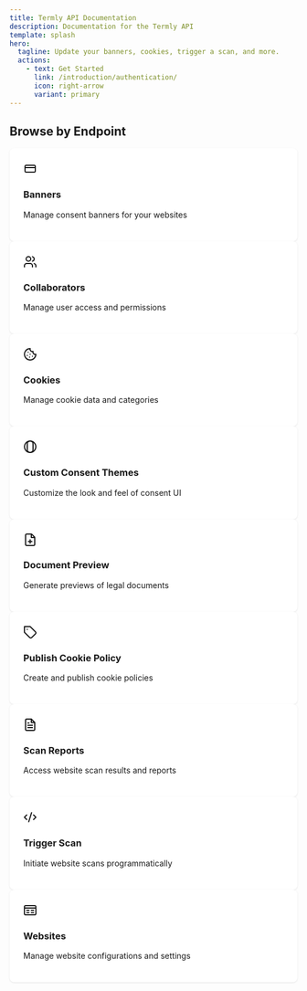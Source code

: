 ```yaml
---
title: Termly API Documentation
description: Documentation for the Termly API
template: splash
hero:
  tagline: Update your banners, cookies, trigger a scan, and more.
  actions:
    - text: Get Started
      link: /introduction/authentication/
      icon: right-arrow
      variant: primary
---
```


## Browse by Endpoint

<div class="grid grid-cols-1 md:grid-cols-2 lg:grid-cols-3 gap-6">
  <a href="/endpoints/banners-get/" class="card">
    <div class="flex items-start gap-4">
      <div class="bg-blue-100 p-2 rounded-lg">
        <svg xmlns="http://www.w3.org/2000/svg" width="24" height="24" viewBox="0 0 24 24" fill="none" stroke="currentColor" stroke-width="2" stroke-linecap="round" stroke-linejoin="round" class="text-blue-600"><rect width="18" height="12" x="3" y="6" rx="2"/><path d="M3 10h18"/></svg>
      </div>
      <div>
        <h3 class="font-bold text-lg">Banners</h3>
        <p class="text-gray-600">Manage consent banners for your websites</p>
      </div>
    </div>
  </a>

  <a href="/endpoints/collaborators-get/" class="card">
    <div class="flex items-start gap-4">
      <div class="bg-purple-100 p-2 rounded-lg">
        <svg xmlns="http://www.w3.org/2000/svg" width="24" height="24" viewBox="0 0 24 24" fill="none" stroke="currentColor" stroke-width="2" stroke-linecap="round" stroke-linejoin="round" class="text-purple-600"><path d="M16 21v-2a4 4 0 0 0-4-4H6a4 4 0 0 0-4 4v2"/><circle cx="9" cy="7" r="4"/><path d="M22 21v-2a4 4 0 0 0-3-3.87"/><path d="M16 3.13a4 4 0 0 1 0 7.75"/></svg>
      </div>
      <div>
        <h3 class="font-bold text-lg">Collaborators</h3>
        <p class="text-gray-600">Manage user access and permissions</p>
      </div>
    </div>
  </a>

  <a href="/endpoints/cookies-get/" class="card">
    <div class="flex items-start gap-4">
      <div class="bg-yellow-100 p-2 rounded-lg">
        <svg xmlns="http://www.w3.org/2000/svg" width="24" height="24" viewBox="0 0 24 24" fill="none" stroke="currentColor" stroke-width="2" stroke-linecap="round" stroke-linejoin="round" class="text-yellow-600"><path d="M12 2a10 10 0 1 0 10 10 4 4 0 0 1-5-5 4 4 0 0 1-5-5"/><path d="M8.5 8.5v.01"/><path d="M16 15.5v.01"/><path d="M12 12v.01"/><path d="M11 17v.01"/><path d="M7 14v.01"/></svg>
      </div>
      <div>
        <h3 class="font-bold text-lg">Cookies</h3>
        <p class="text-gray-600">Manage cookie data and categories</p>
      </div>
    </div>
  </a>

  <a href="/endpoints/custom-consent-themes-get/" class="card">
    <div class="flex items-start gap-4">
      <div class="bg-green-100 p-2 rounded-lg">
        <svg xmlns="http://www.w3.org/2000/svg" width="24" height="24" viewBox="0 0 24 24" fill="none" stroke="currentColor" stroke-width="2" stroke-linecap="round" stroke-linejoin="round" class="text-green-600"><circle cx="12" cy="12" r="10"/><path d="M12 2a5 5 0 0 0-5 5v10a5 5 0 0 0 10 0V7a5 5 0 0 0-5-5Z"/></svg>
      </div>
      <div>
        <h3 class="font-bold text-lg">Custom Consent Themes</h3>
        <p class="text-gray-600">Customize the look and feel of consent UI</p>
      </div>
    </div>
  </a>

  <a href="/endpoints/document-preview/" class="card">
    <div class="flex items-start gap-4">
      <div class="bg-indigo-100 p-2 rounded-lg">
        <svg xmlns="http://www.w3.org/2000/svg" width="24" height="24" viewBox="0 0 24 24" fill="none" stroke="currentColor" stroke-width="2" stroke-linecap="round" stroke-linejoin="round" class="text-indigo-600"><path d="M14.5 2H6a2 2 0 0 0-2 2v16a2 2 0 0 0 2 2h12a2 2 0 0 0 2-2V7.5L14.5 2z"/><polyline points="14 2 14 8 20 8"/><path d="M12 18v-6"/><path d="M9 15h6"/></svg>
      </div>
      <div>
        <h3 class="font-bold text-lg">Document Preview</h3>
        <p class="text-gray-600">Generate previews of legal documents</p>
      </div>
    </div>
  </a>

  <a href="/endpoints/publish-cookie-policy/" class="card">
    <div class="flex items-start gap-4">
      <div class="bg-red-100 p-2 rounded-lg">
        <svg xmlns="http://www.w3.org/2000/svg" width="24" height="24" viewBox="0 0 24 24" fill="none" stroke="currentColor" stroke-width="2" stroke-linecap="round" stroke-linejoin="round" class="text-red-600"><path d="M12 2H2v10l9.29 9.29c.94.94 2.48.94 3.42 0l6.58-6.58c.94-.94.94-2.48 0-3.42L12 2Z"/><path d="M7 7h.01"/></svg>
      </div>
      <div>
        <h3 class="font-bold text-lg">Publish Cookie Policy</h3>
        <p class="text-gray-600">Create and publish cookie policies</p>
      </div>
    </div>
  </a>

  <a href="/endpoints/scan-reports-get/" class="card">
    <div class="flex items-start gap-4">
      <div class="bg-teal-100 p-2 rounded-lg">
        <svg xmlns="http://www.w3.org/2000/svg" width="24" height="24" viewBox="0 0 24 24" fill="none" stroke="currentColor" stroke-width="2" stroke-linecap="round" stroke-linejoin="round" class="text-teal-600"><path d="M14 2H6a2 2 0 0 0-2 2v16a2 2 0 0 0 2 2h12a2 2 0 0 0 2-2V8z"/><path d="M14 2v6h6"/><path d="M16 13H8"/><path d="M16 17H8"/><path d="M10 9H8"/></svg>
      </div>
      <div>
        <h3 class="font-bold text-lg">Scan Reports</h3>
        <p class="text-gray-600">Access website scan results and reports</p>
      </div>
    </div>
  </a>

  <a href="/endpoints/trigger-scan/" class="card">
    <div class="flex items-start gap-4">
      <div class="bg-orange-100 p-2 rounded-lg">
        <svg xmlns="http://www.w3.org/2000/svg" width="24" height="24" viewBox="0 0 24 24" fill="none" stroke="currentColor" stroke-width="2" stroke-linecap="round" stroke-linejoin="round" class="text-orange-600"><path d="m18 16 4-4-4-4"/><path d="m6 8-4 4 4 4"/><path d="m14.5 4-5 16"/></svg>
      </div>
      <div>
        <h3 class="font-bold text-lg">Trigger Scan</h3>
        <p class="text-gray-600">Initiate website scans programmatically</p>
      </div>
    </div>
  </a>

  <a href="/endpoints/websites-get/" class="card">
    <div class="flex items-start gap-4">
      <div class="bg-pink-100 p-2 rounded-lg">
        <svg xmlns="http://www.w3.org/2000/svg" width="24" height="24" viewBox="0 0 24 24" fill="none" stroke="currentColor" stroke-width="2" stroke-linecap="round" stroke-linejoin="round" class="text-pink-600"><rect width="20" height="16" x="2" y="4" rx="2"/><path d="M2 8h20"/><path d="M6 12h4"/><path d="M6 16h4"/><path d="M14 12h4"/><path d="M14 16h4"/></svg>
      </div>
      <div>
        <h3 class="font-bold text-lg">Websites</h3>
        <p class="text-gray-600">Manage website configurations and settings</p>
      </div>
    </div>
  </a>
</div>

<style>
  .card {
    display: block;
    padding: 1.5rem;
    border-radius: 0.5rem;
    background-color: white;
    box-shadow: 0 1px 3px rgba(0,0,0,0.1);
    transition: all 0.2s ease;
    text-decoration: none;
    color: inherit;
  }
  
  .card:hover {
    transform: translateY(-2px);
    box-shadow: 0 4px 6px rgba(0,0,0,0.1);
  }
</style> 